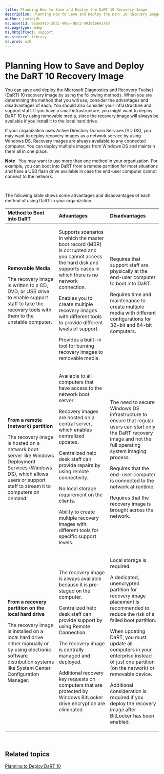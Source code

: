 ```yaml
---
title: Planning How to Save and Deploy the DaRT 10 Recovery Image
description: Planning How to Save and Deploy the DaRT 10 Recovery Image
author: jamiejdt
ms.assetid: 9a3e5413-2621-49ce-8bd2-992616691703
ms.pagetype: mdop
ms.mktglfcycl: support
ms.sitesec: library
ms.prod: w10
---
```



# Planning How to Save and Deploy the DaRT 10 Recovery Image


You can save and deploy the Microsoft Diagnostics and Recovery Toolset (DaRT) 10 recovery image by using the following methods. When you are determining the method that you will use, consider the advantages and disadvantages of each. You should also consider your infrastructure and support staff. If you have a small infrastructure, you might want to deploy DaRT 10 by using removable media, since the recovery image will always be available if you install it to the local hard drive.

If your organization uses Active Directory Domain Services (AD DS), you may want to deploy recovery images as a network service by using Windows DS. Recovery images are always available to any connected computer. You can deploy multiple images from Windows DS and maintain them all in one place.

**Note**  
You may want to use more than one method in your organization. For example, you can boot into DaRT from a remote partition for most situations and have a USB flash drive available in case the end-user computer cannot connect to the network.

 

The following table shows some advantages and disadvantages of each method of using DaRT in your organization.

<table>
<colgroup>
<col width="33%" />
<col width="33%" />
<col width="33%" />
</colgroup>
<thead>
<tr class="header">
<th align="left">Method to Boot into DaRT</th>
<th align="left">Advantages</th>
<th align="left">Disadvantages</th>
</tr>
</thead>
<tbody>
<tr class="odd">
<td align="left"><p><strong>Removable Media</strong></p>
<p>The recovery image is written to a CD, DVD, or USB drive to enable support staff to take the recovery tools with them to the unstable computer.</p></td>
<td align="left"><p>Supports scenarios in which the master boot record (MBR) is corrupted and you cannot access the hard disk and supports cases in which there is no network connection.</p>
<p>Enables you to create multiple recovery images with different tools to provide different levels of support.</p>
<p>Provides a built-in tool for burning recovery images to removable media.</p></td>
<td align="left"><p>Requires that support staff are physically at the end-user computer to boot into DaRT.</p>
<p>Requires time and maintenance to create multiple media with different configurations for 32-bit and 64-bit computers.</p></td>
</tr>
<tr class="even">
<td align="left"><p><strong>From a remote (network) partition</strong></p>
<p>The recovery image is hosted on a network boot server like Windows Deployment Services (Windows DS), which allows users or support staff to stream it to computers on demand.</p></td>
<td align="left"><p>Available to all computers that have access to the network boot server.</p>
<p>Recovery images are hosted on a central server, which enables centralized updates.</p>
<p>Centralized help desk staff can provide repairs by using remote connectivity.</p>
<p>No local storage requirement on the clients.</p>
<p>Ability to create multiple recovery images with different tools for specific support levels.</p></td>
<td align="left"><p>The need to secure Windows DS infrastructure to ensure that regular users can start only the DaRT recovery image and not the full operating system imaging process.</p>
<p></p>
<p></p>
<p>Requires that the end-user computer is connected to the network at runtime.</p>
<p>Requires that the recovery image is brought across the network.</p></td>
</tr>
<tr class="odd">
<td align="left"><p><strong>From a recovery partition on the local hard drive</strong></p>
<p>The recovery image is installed on a local hard drive either manually or by using electronic software distribution systems like System Center Configuration Manager.</p></td>
<td align="left"><p>The recovery image is always available because it is pre-staged on the computer.</p>
<p>Centralized help desk staff can provide support by using Remote Connection.</p>
<p>The recovery image is centrally managed and deployed.</p>
<p>Additional recovery key requests on computers that are protected by Windows BitLocker drive encryption are eliminated.</p></td>
<td align="left"><p>Local storage is required.</p>
<p>A dedicated, unencrypted partition for recovery image placement is recommended to reduce the risk of a failed boot partition.</p>
<p>When updating DaRT, you must update all computers in your enterprise instead of just one partition (on the network) or removable device.</p>
<p>Additional consideration is required if you deploy the recovery image after BitLocker has been enabled.</p></td>
</tr>
</tbody>
</table>

 

## Related topics


[Planning to Deploy DaRT 10](planning-to-deploy-dart-10.md)

 

 





